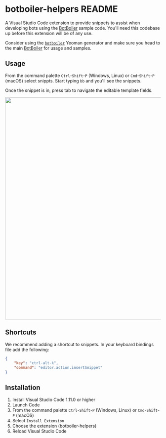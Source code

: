 # botboiler-helpers README

A Visual Studio Code extension to provide snippets to assist when developing bots using the [BotBoiler](https://github.com/MSFTAuDX/BotBoiler) sample code. You'll need this codebase up before this extension will be of any use. 

Consider using the [```botboiler```](https://www.npmjs.com/package/generator-botboiler) Yeoman generator and make sure you head to the main [BotBoiler](https://github.com/MSFTAuDX/BotBoiler) for usage and samples.

## Usage

From the command palette `Ctrl`-`Shift`-`P` (Windows, Linux) or `Cmd`-`Shift`-`P` (macOS) select snippts. Start typing ```bb``` and you'll see the snippets. 

Once the snippet is in, press tab to navigate the editable template fields. 

<img src="https://user-images.githubusercontent.com/5225782/28900787-16062738-7837-11e7-9d47-c652c90944b6.gif" width="720"/>

## Shortcuts

We recommend adding a shortcut to snippets. In your keyboard bindings file add the following:

```json
{
    "key": "ctrl-alt-k",
    "command": "editor.action.insertSnippet"
}
```

## Installation

1. Install Visual Studio Code 1.11.0 or higher
2. Launch Code
3. From the command palette `Ctrl`-`Shift`-`P` (Windows, Linux) or `Cmd`-`Shift`-`P` (macOS)
4. Select `Install Extension`
5. Choose the extension (botboiler-helpers)
6. Reload Visual Studio Code